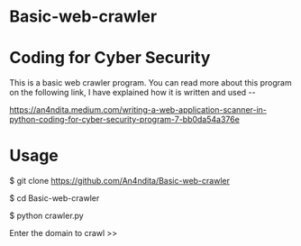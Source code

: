 # Basic-web-crawler

# Coding for Cyber Security

This is a basic web crawler program.
You can read more about this program on the following link, I have explained how it is written and used --

https://an4ndita.medium.com/writing-a-web-application-scanner-in-python-coding-for-cyber-security-program-7-bb0da54a376e


# Usage

$ git clone https://github.com/An4ndita/Basic-web-crawler

$ cd Basic-web-crawler

$ python crawler.py


 Enter the domain to crawl >>
 
 
